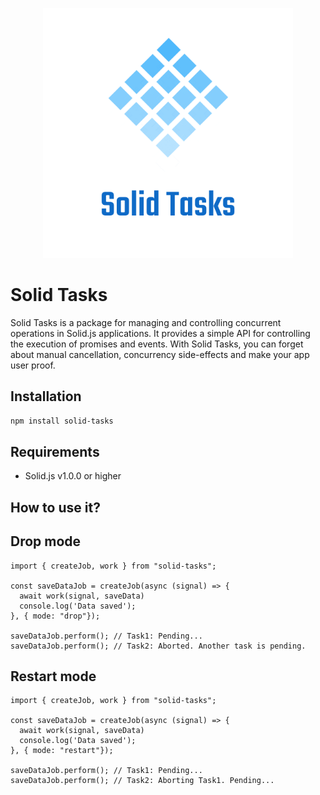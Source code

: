<p align="center">
  <img height="400" src="https://raw.githubusercontent.com/exelord/solid-tasks/main/logo.png" alt="Solid Tasks logo" />
</p>

# Solid Tasks

Solid Tasks is a package for managing and controlling concurrent operations in Solid.js applications.
It provides a simple API for controlling the execution of promises and events. With Solid Tasks, you can forget about manual cancellation, concurrency side-effects and make your app user proof.

## Installation

```sh
npm install solid-tasks
```

## Requirements

- Solid.js v1.0.0 or higher

## How to use it?

## Drop mode

```tsx
import { createJob, work } from "solid-tasks";

const saveDataJob = createJob(async (signal) => {
  await work(signal, saveData)
  console.log('Data saved');
}, { mode: "drop"});

saveDataJob.perform(); // Task1: Pending...
saveDataJob.perform(); // Task2: Aborted. Another task is pending.
```

## Restart mode

```tsx
import { createJob, work } from "solid-tasks";

const saveDataJob = createJob(async (signal) => {
  await work(signal, saveData)
  console.log('Data saved');
}, { mode: "restart"});

saveDataJob.perform(); // Task1: Pending...
saveDataJob.perform(); // Task2: Aborting Task1. Pending...
```
